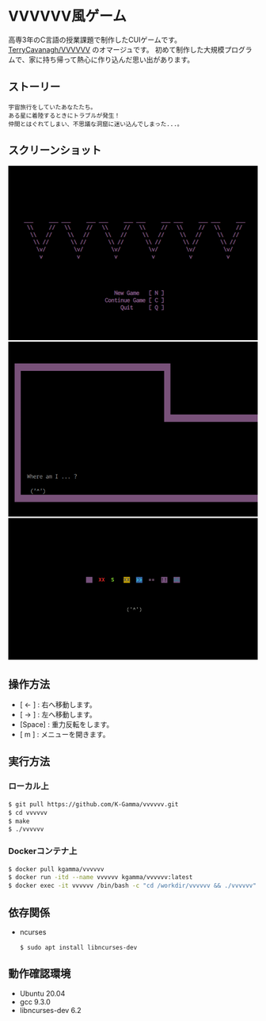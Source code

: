 # VVVVVV風ゲーム
高専3年のC言語の授業課題で制作したCUIゲームです。
[TerryCavanagh/VVVVVV](https://github.com/TerryCavanagh/VVVVVV) のオマージュです。
初めて制作した大規模プログラムで、家に持ち帰って熱心に作り込んだ思い出があります。

## ストーリー
    宇宙旅行をしていたあなたたち。
    ある星に着陸するときにトラブルが発生！
    仲間とはぐれてしまい、不思議な洞窟に迷い込んでしまった...。

## スクリーンショット
![](img/title.png)
![](img/start.png)
![](img/cube.png)

## 操作方法
- [ <- ]  :   右へ移動します。
- [ -> ]  :   左へ移動します。
- [Space] :   重力反転をします。
- [ m ] :   メニューを開きます。

## 実行方法
### ローカル上
```sh
$ git pull https://github.com/K-Gamma/vvvvvv.git
$ cd vvvvvv
$ make
$ ./vvvvvv
```

### Dockerコンテナ上
```sh
$ docker pull kgamma/vvvvvv
$ docker run -itd --name vvvvvv kgamma/vvvvvv:latest
$ docker exec -it vvvvvv /bin/bash -c "cd /workdir/vvvvvv && ./vvvvvv"
```

## 依存関係
- ncurses
  ```
  $ sudo apt install libncurses-dev
  ```

## 動作確認環境
- Ubuntu 20.04
- gcc 9.3.0
- libncurses-dev 6.2
